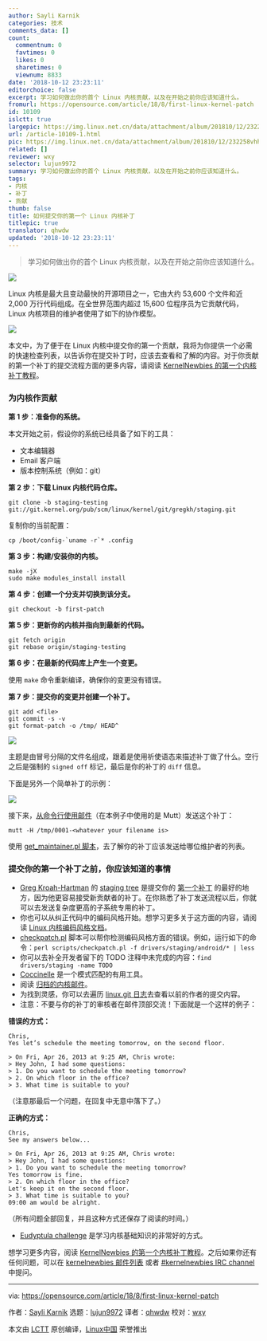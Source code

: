 ```yaml
---
author: Sayli Karnik
categories: 技术
comments_data: []
count:
  commentnum: 0
  favtimes: 0
  likes: 0
  sharetimes: 0
  viewnum: 8833
date: '2018-10-12 23:23:11'
editorchoice: false
excerpt: 学习如何做出你的首个 Linux 内核贡献，以及在开始之前你应该知道什么。
fromurl: https://opensource.com/article/18/8/first-linux-kernel-patch
id: 10109
islctt: true
largepic: https://img.linux.net.cn/data/attachment/album/201810/12/232258vhhxss30uszh9fpf.jpg
url: /article-10109-1.html
pic: https://img.linux.net.cn/data/attachment/album/201810/12/232258vhhxss30uszh9fpf.jpg.thumb.jpg
related: []
reviewer: wxy
selector: lujun9972
summary: 学习如何做出你的首个 Linux 内核贡献，以及在开始之前你应该知道什么。
tags:
- 内核
- 补丁
- 贡献
thumb: false
title: 如何提交你的第一个 Linux 内核补丁
titlepic: true
translator: qhwdw
updated: '2018-10-12 23:23:11'
---
```



> 
> 学习如何做出你的首个 Linux 内核贡献，以及在开始之前你应该知道什么。
> 
> 
> 


![](/data/attachment/album/201810/12/232258vhhxss30uszh9fpf.jpg)


Linux 内核是最大且变动最快的开源项目之一，它由大约 53,600 个文件和近 2,000 万行代码组成。在全世界范围内超过 15,600 位程序员为它贡献代码，Linux 内核项目的维护者使用了如下的协作模型。


![](/data/attachment/album/201810/12/232317ns1sro22if1123vt.png)


本文中，为了便于在 Linux 内核中提交你的第一个贡献，我将为你提供一个必需的快速检查列表，以告诉你在提交补丁时，应该去查看和了解的内容。对于你贡献的第一个补丁的提交流程方面的更多内容，请阅读 [KernelNewbies 的第一个内核补丁教程](https://kernelnewbies.org/FirstKernelPatch)。


### 为内核作贡献


**第 1 步：准备你的系统。**


本文开始之前，假设你的系统已经具备了如下的工具：


* 文本编辑器
* Email 客户端
* 版本控制系统（例如：git）


**第 2 步：下载 Linux 内核代码仓库。**



```
git clone -b staging-testing
git://git.kernel.org/pub/scm/linux/kernel/git/gregkh/staging.git
```

复制你的当前配置：



```
cp /boot/config-`uname -r`* .config
```

**第 3 步：构建/安装你的内核。**



```
make -jX
sudo make modules_install install
```

**第 4 步：创建一个分支并切换到该分支。**



```
git checkout -b first-patch
```

**第 5 步：更新你的内核并指向到最新的代码。**



```
git fetch origin
git rebase origin/staging-testing
```

**第 6 步：在最新的代码库上产生一个变更。**


使用 `make` 命令重新编译，确保你的变更没有错误。


**第 7 步：提交你的变更并创建一个补丁。**



```
git add <file>
git commit -s -v
git format-patch -o /tmp/ HEAD^
```

![](/data/attachment/album/201810/12/232320z91xxs6tdd3mp3xz.png)


主题是由冒号分隔的文件名组成，跟着是使用祈使语态来描述补丁做了什么。空行之后是强制的 `signed off` 标记，最后是你的补丁的 `diff` 信息。


下面是另外一个简单补丁的示例：


![](/data/attachment/album/201810/12/232323u0388soi838ey262.png)


接下来，[从命令行使用邮件](https://opensource.com/life/15/8/top-4-open-source-command-line-email-clients)（在本例子中使用的是 Mutt）发送这个补丁：



```
mutt -H /tmp/0001-<whatever your filename is>
```

使用 [get\_maintainer.pl 脚本](https://github.com/torvalds/linux/blob/master/scripts/get_maintainer.pl)，去了解你的补丁应该发送给哪位维护者的列表。


### 提交你的第一个补丁之前，你应该知道的事情


* [Greg Kroah-Hartman](3) 的 [staging tree](https://www.kernel.org/doc/html/v4.15/process/2.Process.html) 是提交你的 [第一个补丁](https://kernelnewbies.org/FirstKernelPatch) 的最好的地方，因为他更容易接受新贡献者的补丁。在你熟悉了补丁发送流程以后，你就可以去发送复杂度更高的子系统专用的补丁。
* 你也可以从纠正代码中的编码风格开始。想学习更多关于这方面的内容，请阅读 [Linux 内核编码风格文档](https://www.kernel.org/doc/html/v4.10/process/coding-style.html)。
* [checkpatch.pl](https://github.com/torvalds/linux/blob/master/scripts/checkpatch.pl) 脚本可以帮你检测编码风格方面的错误。例如，运行如下的命令：`perl scripts/checkpatch.pl -f drivers/staging/android/* | less`
* 你可以去补全开发者留下的 TODO 注释中未完成的内容：`find drivers/staging -name TODO`
* [Coccinelle](http://coccinelle.lip6.fr/) 是一个模式匹配的有用工具。
* 阅读 [归档的内核邮件](linux-kernel@vger.kernel.org)。
* 为找到灵感，你可以去遍历 [linux.git 日志](https://git.kernel.org/pub/scm/linux/kernel/git/torvalds/linux.git/log/)去查看以前的作者的提交内容。
* 注意：不要与你的补丁的审核者在邮件顶部交流！下面就是一个这样的例子：


**错误的方式：**



```
Chris,
Yes let’s schedule the meeting tomorrow, on the second floor.

> On Fri, Apr 26, 2013 at 9:25 AM, Chris wrote:
> Hey John, I had some questions:
> 1. Do you want to schedule the meeting tomorrow?
> 2. On which floor in the office?
> 3. What time is suitable to you?
```

（注意那最后一个问题，在回复中无意中落下了。）


**正确的方式：**



```
Chris,
See my answers below...

> On Fri, Apr 26, 2013 at 9:25 AM, Chris wrote:
> Hey John, I had some questions:
> 1. Do you want to schedule the meeting tomorrow?
Yes tomorrow is fine.
> 2. On which floor in the office?
Let's keep it on the second floor.
> 3. What time is suitable to you?
09:00 am would be alright.
```

（所有问题全部回复，并且这种方式还保存了阅读的时间。）
* [Eudyptula challenge](http://eudyptula-challenge.org/) 是学习内核基础知识的非常好的方式。


想学习更多内容，阅读 [KernelNewbies 的第一个内核补丁教程](https://kernelnewbies.org/FirstKernelPatch)。之后如果你还有任何问题，可以在 [kernelnewbies 邮件列表](https://kernelnewbies.org/MailingList) 或者 [#kernelnewbies IRC channel](https://kernelnewbies.org/IRC) 中提问。




---


via: <https://opensource.com/article/18/8/first-linux-kernel-patch>


作者：[Sayli Karnik](https://opensource.com/users/sayli) 选题：[lujun9972](https://github.com/lujun9972) 译者：[qhwdw](https://github.com/qhwdw) 校对：[wxy](https://github.com/wxy)


本文由 [LCTT](https://github.com/LCTT/TranslateProject) 原创编译，[Linux中国](https://linux.cn/) 荣誉推出